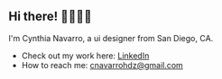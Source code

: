 <h2> Hi there! 👩🏽‍💻✨ </h2>
  
I'm Cynthia Navarro, a ui designer from San Diego, CA.


-  Check out my work here: <a href="http://www.cynavago.com">LinkedIn </a>
-   How to reach me: cnavarrohdz@gmail.com


<!--
**cynavago/cynavago** is a ✨ _special_ ✨ repository because its `README.md` (this file) appears on your GitHub profile.

Here are some ideas to get you started:

- 🔭 I’m currently working on ...
- 🌱 I’m currently learning ...
- 🤔 I’m looking for help with ...
- 💬 Ask me about ...
- 📫 How to reach me: ...
- 😄 Pronouns: ...
- ⚡ Fun fact: ...
-->
